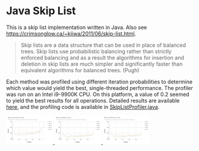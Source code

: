 # Java Skip List

This is a skip list implementation written in Java. Also see https://crimsonglow.ca/~kjiwa/2011/06/skip-list.html.

> Skip lists are a data structure that can be used in place of balanced trees. Skip lists use probabilistic balancing rather than strictly enforced balancing and as a result the algorithms for insertion and deletion in skip lists are much simpler and significantly faster than equivalent algorithms for balanced trees. (Pugh)

Each method was profiled using different iteration probabilities to determine which value would yield the best, single-threaded performance. The profiler was run on an Intel i9-9900K CPU. On this platform, a value of 0.2 seemed to yield the best results for all operations. Detailed results are available [here](https://docs.google.com/spreadsheets/d/e/2PACX-1vRAu08PQzpnv4zY6eyUL8jLjV7qRw_Dfhfbaao6AMdtaZ9QvyzAksfys0sUp1WGNfsRT7cmDVcWyPvG/pubhtml), and the profiling code is available in [SkipListProfiler.java](SkipListProfiler.java).

<div>
  <a href="skiplist-insertion-time.png">
    <img src="skiplist-insertion-time.png" alt="Insertion Time" width="25%">
  </a>
  <a href="skiplist-search-time.png">
    <img src="skiplist-search-time.png" alt="Search Time" width="25%">
  </a>
  <a href="skiplist-remove-time.png">
    <img src="skiplist-remove-time.png" alt="Remove Time" width="25%">
  </a>
</div>
